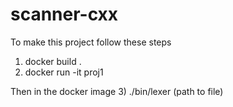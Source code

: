 # scanner-cxx
To make this project follow these steps
1) docker build .
2) docker run -it proj1

Then in the docker image
3) ./bin/lexer (path to file)

